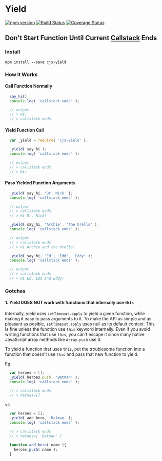 Yield
===
[![npm version](https://badge.fury.io/js/cjs-yield.svg)](https://badge.fury.io/js/cjs-yield) [![Build Status](https://travis-ci.org/Akamaozu/cjs-yield.svg?branch=master)](https://travis-ci.org/Akamaozu/cjs-yield) [![Coverage Status](https://coveralls.io/repos/github/Akamaozu/cjs-yield/badge.svg?branch=master)](https://coveralls.io/github/Akamaozu/cjs-yield?branch=master)

Don't Start Function Until Current [Callstack](https://www.youtube.com/watch?v=8aGhZQkoFbQ&feature=youtu.be&t=256) Ends
---

### Install

```
npm install --save cjs-yield
```

### How It Works

#### Call Function Normally

```js
  say_hi();
  console.log( 'callstack ends' );

  // output
  // > Hi!
  // > callstack ends
```

#### Yield Function Call

```js
  var _yield = require( 'cjs-yield' );

  _yield( say_hi );
  console.log( 'callstack ends' );

  // output
  // > callstack ends
  // > Hi!
```

#### Pass Yielded Function Arguments

```js
  _yield( say_hi, 'Dr. Nick' );
  console.log( 'callstack ends' );

  // output
  // > callstack ends
  // > Hi Dr. Nick!
```

```js
  _yield( say_hi, 'Archie', 'the Drells' );
  console.log( 'callstack ends' );

  // output
  // > callstack ends
  // > Hi Archie and the Drells!
```

```js
  _yield( say_hi, 'Ed', 'Edd', 'Eddy' );
  console.log( 'callstack ends' );

  // output
  // > callstack ends
  // > Hi Ed, Edd and Eddy!
```

### Gotchas

#### 1. Yield DOES NOT work with functions that internally use `this`

Internally, yield uses `setTimeout.apply` to yield a given function, while making it easy to pass arguments to it. To make the API as simple and as pleasant as posible, `setTimeout.apply` uses null as its default context. This is fine unless the function use `this` keyword internally. Even if you avoid writing functions that use `this`, you can't escape it since many native JavaScript array methods like `Array.push` use it.

To yield a function that uses `this`, put the troublesome function into a function that doesn't use `this` and pass that new function to yield.

Eg.

```js
  var heroes = [];
  _yield( heroes.push, 'Batman' );
  console.log( 'callstack ends' );

  // > callstack ends
  // > heroes=[]
```

vs

```js
  var heroes = [];
  _yield( add_hero, 'Batman' );
  console.log( 'callstack ends' );

  // > callstack ends
  // > heroes=[ 'Batman' ]

  function add_hero( name ){
    heroes.push( name );
  }
```
